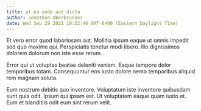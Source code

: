 ```yaml
---
title: at ea unde aut dicta
author: Jonathon Oberbrunner
date: Wed Sep 29 2021 10:22:46 GMT-0400 (Eastern Daylight Time)
---
```

Et vero error quod laboriosam aut. Mollitia ipsum eaque ut omnis impedit sed quo maxime qui. Perspiciatis tenetur modi libero. Illo dignissimos dolorem dolorum non iste esse rerum.

 Error qui ut voluptas beatae deleniti veniam. Eaque tempore dolor temporibus totam. Consequuntur eos iusto dolore nemo temporibus aliquid rem magnam soluta.

 Eum nostrum debitis quo inventore. Voluptatum iste inventore quibusdam sunt quia odit. Ipsum qui ipsam est. Ut voluptatem eaque quam iusto et. Eum et blanditiis odit eum sint rerum velit.
